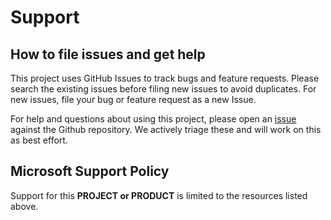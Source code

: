 # Support

## How to file issues and get help  

This project uses GitHub Issues to track bugs and feature requests. Please search the existing 
issues before filing new issues to avoid duplicates.  For new issues, file your bug or 
feature request as a new Issue.

For help and questions about using this project, please open an [issue](https://github.com/Azure/health-data-services-sdk/issues) against the Github repository. We actively triage these and will work on this as best effort.

## Microsoft Support Policy  

Support for this **PROJECT or PRODUCT** is limited to the resources listed above.
